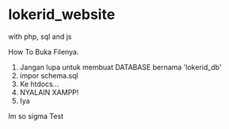 # lokerid_website
with php, sql and js


How To Buka Filenya.
1. Jangan lupa untuk membuat DATABASE bernama 'lokerid_db'
2. impor schema.sql
3. Ke htdocs...
4. NYALAIN XAMPP!
5. Iya

Im so sigma
Test